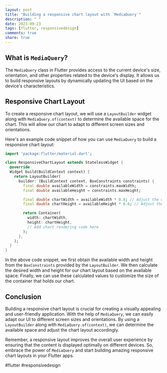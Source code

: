 ```yaml
---
layout: post
title: "Building a responsive chart layout with `MediaQuery`"
description: " "
date: 2023-09-23
tags: [flutter, responsivedesign]
comments: true
share: true
---
```


## What is `MediaQuery`?

The `MediaQuery` class in Flutter provides access to the current device's size, orientation, and other properties related to the device's display. It allows us to build responsive layouts by dynamically updating the UI based on the device's characteristics.

## Responsive Chart Layout

To create a responsive chart layout, we will use a `LayoutBuilder` widget along with `MediaQuery.of(context)` to determine the available space for the chart. This will allow our chart to adapt to different screen sizes and orientations.

Here's an example code snippet of how you can use `MediaQuery` to build a responsive chart layout:

```dart
import 'package:flutter/material.dart';

class ResponsiveChartLayout extends StatelessWidget {
  @override
  Widget build(BuildContext context) {
    return LayoutBuilder(
      builder: (BuildContext context, BoxConstraints constraints) {
        final double availableWidth = constraints.maxWidth;
        final double availableHeight = constraints.maxHeight;

        final double chartWidth = availableWidth * 0.8; // Adjust the width based on your desired ratio
        final double chartHeight = availableHeight * 0.6; // Adjust the height based on your desired ratio

        return Container(
          width: chartWidth,
          height: chartHeight,
          // Add chart rendering code here
        );
      },
    );
  }
}
```

In the above code snippet, we first obtain the available width and height from the `BoxConstraints` provided by the `LayoutBuilder`. We then calculate the desired width and height for our chart layout based on the available space. Finally, we can use these calculated values to customize the size of the container that holds our chart.

## Conclusion

Building a responsive chart layout is crucial for creating a visually appealing and user-friendly application. With the help of `MediaQuery`, we can easily adapt our UI to different screen sizes and orientations. By using a `LayoutBuilder` along with `MediaQuery.of(context)`, we can determine the available space and adjust the chart layout accordingly.

Remember, a responsive layout improves the overall user experience by ensuring that the content is displayed optimally on different devices. So, embrace the power of `MediaQuery` and start building amazing responsive chart layouts in your Flutter apps.

#flutter #responsivedesign